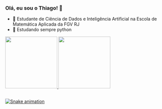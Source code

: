 ### Olá, eu sou o Thiago! 🤙

- 🔭 Estudante de Ciência de Dados e Inteligência Artificial na Escola de Matemática Aplicada da FGV RJ
- 🌱 Estudando sempre python


<div style="display: inline_block">
  <a href="https://github.com/TFrankeM">
  <img height="165em" src="https://github-readme-stats.vercel.app/api?username=FabricioVenturim&show_icons=true&theme=dracula&include_all_commits=true&count_private=true"/>
  <img height="165em" src="https://github-readme-stats.vercel.app/api/top-langs/?username=FabricioVenturim&layout=compact&langs_count=7&theme=dracula"/>
</div>
  
##

<div> 

![Snake animation](https://github.com/FabricioVenturim/FabricioVenturim/blob/output/github-contribution-grid-snake.svg)
 
</div>
